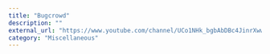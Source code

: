 ```yaml
---
title: "Bugcrowd"
description: ""
external_url: "https://www.youtube.com/channel/UCo1NHk_bgbAbDBc4JinrXww"
category: "Miscellaneous"
---
```

